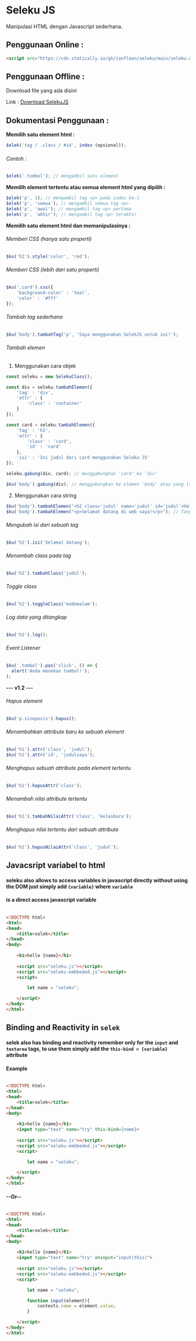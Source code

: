 # Seleku JS
Manipulasi HTML dengan Javascript sederhana.

## Penggunaan Online :
```HTML
<script src="https://cdn.statically.io/gh/ianfleon/seleku/main/seleku.min.js"></script>
```

## Penggunaan Offline :

Download file yang ada disini

Link : [Download SelekuJS](https://github.com/ianfleon/seleku/archive/main.zip)

## Dokumentasi Penggunaan :

**Memilih satu element html :**
```js
$elek('tag / .class / #id', index (opsional));
```
###### Contoh :
```js
$elek('.tombol'); // mengambil satu element
```

**Memilih element tertentu atau semua element html yang dipilih :**
```js
$elek('p', 1); // mengambil tag <p> pada index ke-1
$elek('p', 'semua'); // mengambil semua tag <p>
$elek('p', 'awal'); // mengambil tag <p> pertama
$elek('p', 'akhir'); // mengambil tag <p> terakhir
```

**Memilih satu element html dan memanipulasinya :**

###### Memberi CSS (hanya satu properti)
```js
$ku('h2').style('color', 'red');
```

###### Memberi CSS (lebih dari satu properti)
```js
$ku('.card').css({
	'background-color' : 'teal',
	'color' : '#fff'
});
```

###### Tambah tag sederhana
```js
$ku('body').tambahTag('p', 'Saya menggunakan SelekJS untuk ini!');
```

###### Tambah elemen
1. Menggunakan cara objek
```js
const seleku = new SelekuClass();

const div = seleku.tambahElemen({
	'tag' : 'div',
	'attr' : {
		'class' : 'container'
	}
});

const card = seleku.tambahElemen({
	'tag' : 'h2',
	'attr' : {
		'class' : 'card',
		'id' : 'card'
	},
	'isi' : 'Ini judul dari card menggunakan Seleku JS'
});

seleku.gabung(div, card); // menggabungkan 'card' ke 'div'

$ku('body').gabung(div); // menggabungkan ke elemen 'body' atau yang lain sesuai target ($ku)
```

2. Menggunakan cara string
```js
$ku('body').tambahElemen("<h2 class='judul' name='judul' id='judul'>Halo teman-teman.</h2>"); // Beserta Attribute
$ku('body').tambahElemen("<p>Selamat datang di web saya!</p>"); // Tanpa Attribute
```

###### Mengubah isi dari sebuah tag
```js
$ku('h2').isi('Selamat datang');
```

###### Menambah class pada tag
```js
$ku('h2').tambahClass('judul');
```

###### Toggle class
```js
$ku('h2').toggleClass('modemalam');
```

###### Log data yang ditangkap
```js
$ku('h2').log();
```

###### Event Listener
```js
$ku('.tombol').pas('click', () => {
  alert('Anda menekan tombol!');
);
```

**--- v1.2 ---**

###### Hapus element
```js
$ku('p.sinoposis').hapus();
```

###### Menambahkan attribute baru ke sebuah element
```js
$ku('h1').attr('class', 'judul');
$ku('h1').attr('id', 'judulsaya');
```

###### Menghapus sebuah attribute pada element tertentu
```js
$ku('h2').hapusAttr('class');
```

###### Menambah nilai attribute tertentu
```js
$ku('h1').tambahNilaiAttr('class', 'kelasbaru');
```

###### Menghapus nilai tertentu dari sebuah attribute
```js
$ku('h1').hapusNilaiAttr('class', 'judul');
```




## Javacsript variabel to html
#### seleku also allows to access variables in javascript directly without using the DOM just simply add `{variable}` where `variable`
#### is a direct access javascript variable


```HTML

<!DOCTYPE html>
<html>
<head>
	<title>selek</title>
</head>
<body>
	
	<h1>hello {name}</h1>
	
	<script src="seleku.js"></script>
	<script src="seleku-embbeded.js"></script>
	<script>

		let name = "seleku";

	</script>
</body>
</html>

```


## Binding and Reactivity in `selek`
#### selek also has binding and reactivity remember only for the ``` input ``` and `textarea` tags, to use them simply add the ` this-bind = {variable} ` attribute
#### Example


```HTML

<!DOCTYPE html>
<html>
<head>
	<title>selek</title>
</head>
<body>
	
	<h1>hello {name}</h1>
	<input type="text" name="try" this-bind={name}>
	
	<script src="seleku.js"></script>
	<script src="seleku-embbeded.js"></script>
	<script>

		let name = "seleku";

	</script>
</body>
</html>

```
#### --Or--

```HTML

<!DOCTYPE html>
<html>
<head>
	<title>selek</title>
</head>
<body>
	
	<h1>hello {name}</h1>
	<input type="text" name="try" oninput="input(this)">
	
	<script src="seleku.js"></script>
	<script src="seleku-embbeded.js"></script>
	<script>

		let name = "seleku";

		function input(element){
			contexts.name = element.value;
		}

	</script>
</body>
</html>

```
